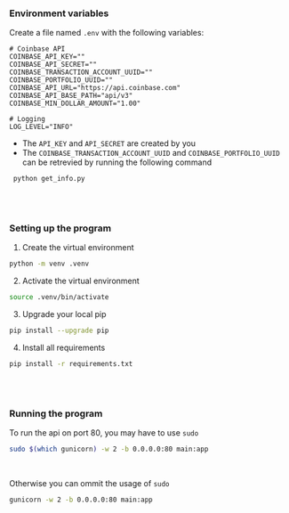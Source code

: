 ### Environment variables
Create a file named `.env` with the following variables:

```
# Coinbase API
COINBASE_API_KEY=""
COINBASE_API_SECRET=""
COINBASE_TRANSACTION_ACCOUNT_UUID=""
COINBASE_PORTFOLIO_UUID=""
COINBASE_API_URL="https://api.coinbase.com"
COINBASE_API_BASE_PATH="api/v3"
COINBASE_MIN_DOLLAR_AMOUNT="1.00"

# Logging
LOG_LEVEL="INFO"
```

* The `API_KEY` and `API_SECRET` are created by you
* The `COINBASE_TRANSACTION_ACCOUNT_UUID` and `COINBASE_PORTFOLIO_UUID` can be retrevied by running the following command

```bash 
 python get_info.py
```

<br>
<br>

### Setting up the program
1. Create the virtual environment
```bash 
python -m venv .venv
```
2. Activate the virtual environment
```bash
source .venv/bin/activate
```
3. Upgrade your local pip
```bash
pip install --upgrade pip
```
4. Install all requirements
```bash
pip install -r requirements.txt
```

<br>
<br>

### Running the program

To run the api on port 80, you may have to use `sudo`

```bash
sudo $(which gunicorn) -w 2 -b 0.0.0.0:80 main:app
```

<br>

Otherwise you can ommit the usage of `sudo`

```bash
gunicorn -w 2 -b 0.0.0.0:80 main:app
```